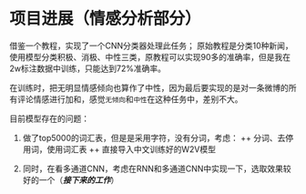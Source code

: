 # 项目进展（情感分析部分）
借鉴一个教程，实现了一个CNN分类器处理此任务；
原始教程是分类10种新闻，使用模型分类积极、消极、中性三类，原教程可以实现90多的准确率，但是我在2w标注数据中训练，只能达到72%准确率。

在训练时，把无明显情感倾向也算作了中性，因为最后要实现的是对一条微博的所有评论情感进行加和，感觉`无倾向`和`中性`在这种任务中，差别不大。

目前模型存在的问题：
1. 做了top5000的词汇表，但是是采用字符，没有分词，考虑：
++ 分词、去停用词，使用词汇表
++ 直接导入中文训练好的W2V模型

2. 同时，在看多通道CNN，考虑在RNN和多通道CNN中实现一下，选取效果较好的一个（***接下来的工作***）
